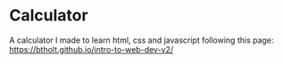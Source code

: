 # Calculator
A calculator I made to learn html, css and javascript following this page:
https://btholt.github.io/intro-to-web-dev-v2/
